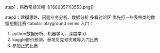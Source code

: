 
step1：熟悉常规流程
![[1680357113553.png]]

step2：建模思路、问题业务分析、数据分析
	多看讨论区
	优先打一些表格类的数据挖掘比赛-tabular playground series
入门：
1. python数据分析、机器学习、深度学习
2. kaggle房价预测、泰坦尼克号灾难等入门比赛
3. 参加正式比赛
